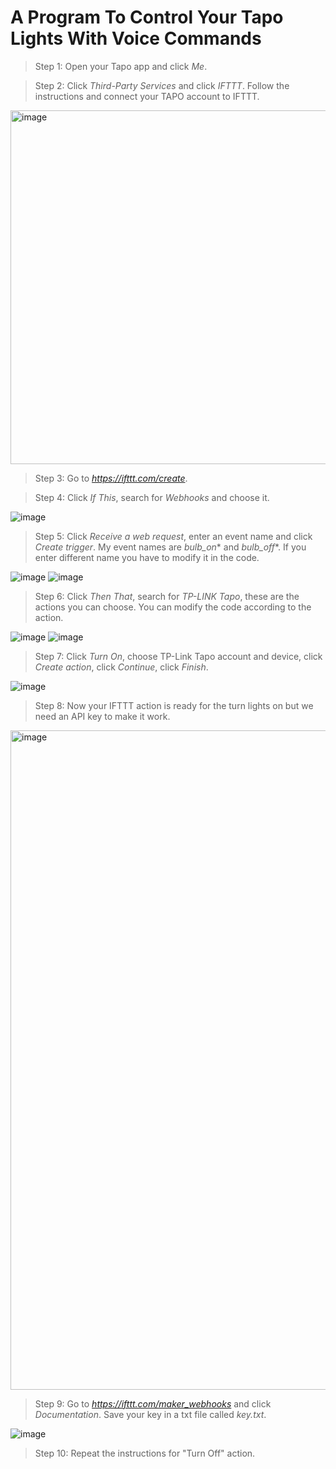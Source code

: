 # A Program To Control Your Tapo Lights With Voice Commands

> Step 1: Open your Tapo app and click *Me*.

> Step 2: Click *Third-Party Services* and click *IFTTT*. Follow the instructions and connect your TAPO account to IFTTT.

<img width="566" alt="image" src="https://user-images.githubusercontent.com/68502470/213878651-215859e2-01c6-4cc8-9368-04dd1c00ca96.png">

> Step 3: Go to *https://ifttt.com/create*.

> Step 4: Click *If This*, search for *Webhooks* and choose it.

![image](https://user-images.githubusercontent.com/68502470/213877283-dba1ea99-b369-4142-a022-185995533230.png)

> Step 5: Click *Receive a web request*, enter an event name and click *Create trigger*. My event names are *bulb_on** and *bulb_off**. If you enter different name you have to modify it in the code.

![image](https://user-images.githubusercontent.com/68502470/213877306-73efbe51-fa3a-4c3a-a592-43468dd36317.png)
![image](https://user-images.githubusercontent.com/68502470/213877336-220e14a5-3286-4ed7-9f90-e95de6e39432.png)

> Step 6: Click *Then That*, search for *TP-LINK Tapo*, these are the actions you can choose. You can modify the code according to the action.

![image](https://user-images.githubusercontent.com/68502470/213877351-22205f82-1573-438e-8fdd-38158bedec42.png)
![image](https://user-images.githubusercontent.com/68502470/213877375-bf20110b-45ca-465c-8fd2-273b0c47bee9.png)

> Step 7: Click *Turn On*, choose TP-Link Tapo account and device, click *Create action*, click *Continue*, click *Finish*. 

![image](https://user-images.githubusercontent.com/68502470/213877389-f42e5014-9639-4cb8-8ab6-0b9cfa9be025.png)

> Step 8: Now your IFTTT action is ready for the turn lights on but we need an API key to make it work.

<img width="1055" alt="image" src="https://user-images.githubusercontent.com/68502470/213877435-8533eba0-5826-4996-8baf-b895d545f2fc.png">

> Step 9: Go to *https://ifttt.com/maker_webhooks* and click *Documentation*. Save your key in a txt file called *key.txt*.

![image](https://user-images.githubusercontent.com/68502470/213877473-8fcce2d8-b97e-468c-aad8-c26a64d428a4.png)

> Step 10: Repeat the instructions for "Turn Off" action.
